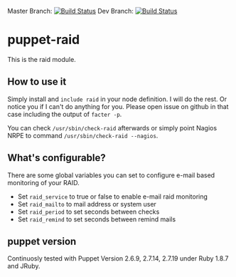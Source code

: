 Master Branch: [![Build Status](https://secure.travis-ci.org/LarsFronius/puppet-raid.png?branch=master)](http://travis-ci.org/LarsFronius/puppet-raid)
Dev Branch: [![Build Status](https://secure.travis-ci.org/LarsFronius/puppet-raid.png?branch=dev)](http://travis-ci.org/LarsFronius/puppet-raid)

puppet-raid
===========

This is the raid module.

How to use it
-------------

Simply install and `include raid` in your node definition. I will do the rest. Or notice you if I can't do anything for you. Please open issue on github in that case including the output of `facter -p`.

You can check `/usr/sbin/check-raid` afterwards or simply point Nagios NRPE to command `/usr/sbin/check-raid --nagios`.

What's configurable?
--------------------

There are some global variables you can set to configure e-mail based monitoring of your RAID.

 * Set `raid_service` to true or false to enable e-mail raid monitoring
 * Set `raid_mailto` to mail address or system user
 * Set `raid_period` to set seconds between checks
 * Set `raid_remind` to set seconds between remind mails


puppet version
--------------

Continuosly tested with Puppet Version 2.6.9, 2.7.14, 2.7.19 under Ruby 1.8.7 and JRuby.
